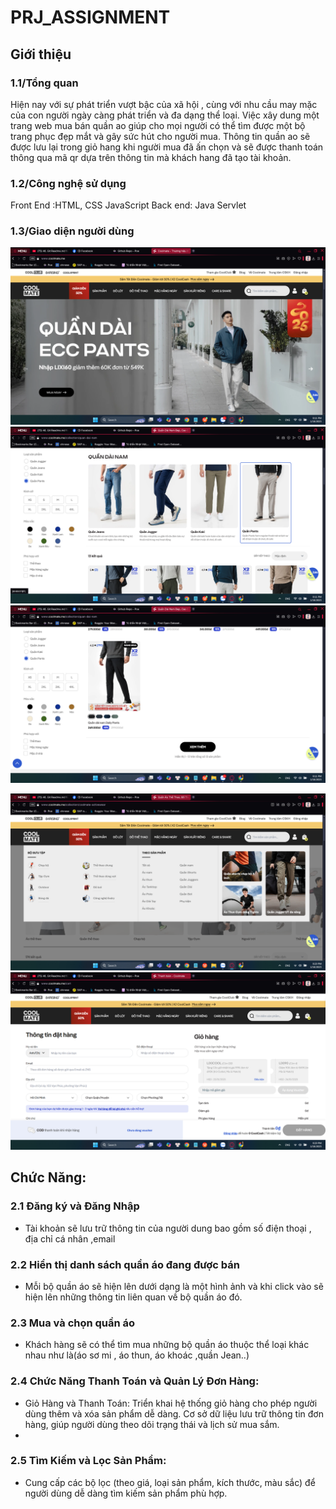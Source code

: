 # PRJ_ASSIGNMENT
## Giới thiệu
### 1.1/Tổng quan
Hiện nay với sự phát triển vượt bậc của xã hội , cùng với nhu cầu may mặc của con người ngày càng phát triển và đa dạng thể loại. Việc xây dung một trang  web mua bán quần ao giúp cho mọi người có thể tìm được một bộ trang phục đẹp mắt và gây sức hút cho người mua. Thông tin quần ao sẽ được lưu lại trong giỏ hang khi người mua  đã ấn chọn và sẽ được thanh toán thông qua mã qr dựa trên thông tin mà khách hang đã tạo tài khoản.

### 1.2/Công nghệ sử dụng
Front End :HTML, CSS JavaScript
Back end: Java Servlet

### 1.3/Giao diện người dùng
![Image Description](https://github.com/TuanLH190/PRJ_ASSIGNMENT/blob/main/Screenshot%202025-01-18%20211108.png)
![Image Description](https://github.com/TuanLH190/PRJ_ASSIGNMENT/blob/main/Screenshot%202025-01-18%20211131.png)
![Image Description](https://github.com/TuanLH190/PRJ_ASSIGNMENT/blob/main/Screenshot%202025-01-18%20211146.png)

![Image Description](https://github.com/TuanLH190/PRJ_ASSIGNMENT/blob/main/Screenshot%202025-01-18%20212953.png)
![Image Description](https://github.com/TuanLH190/PRJ_ASSIGNMENT/blob/main/Screenshot%202025-01-18%20212934.png)



## Chức Năng:
### 2.1 Đăng ký và Đăng Nhập
-	Tài khoản sẽ lưu trữ thông tin của người dung bao gồm số điện thoại , địa chỉ cá nhân ,email
  
### 2.2 Hiển thị danh sách quần áo đang được bán
-	Mỗi bộ quần áo sẽ hiện lên dưới dạng là một hình ảnh và khi click vào sẽ hiện lên những thông tin liên quan về bộ quần áo đó.

### 2.3 Mua và chọn quần áo 
-	Khách hàng sẽ có thể tìm mua những bộ quần áo thuộc thể loại khác nhau như là(áo sơ mi , áo thun, áo khoác ,quần Jean..)

### 2.4 Chức Năng Thanh Toán và Quản Lý Đơn Hàng:
-    Giỏ Hàng và Thanh Toán: Triển khai hệ thống giỏ hàng cho phép người dùng thêm và xóa sản phẩm dễ dàng. Cơ sở dữ liệu lưu trữ thông tin đơn hàng, giúp người dùng theo dõi trạng thái và lịch sử mua sắm.
-    
### 2.5 Tìm Kiếm và Lọc Sản Phẩm:
- Cung cấp các bộ lọc (theo giá, loại sản phẩm, kích thước, màu sắc) để người dùng dễ dàng tìm kiếm sản phẩm phù hợp.
  


